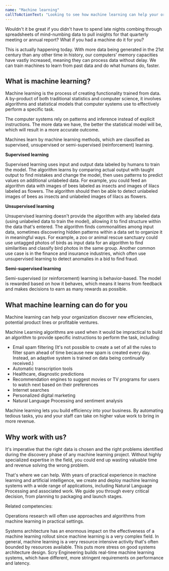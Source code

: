 ```yaml
---
name: "Machine learning"
callToActionText: "Looking to see how machine learning can help your organization unlock new efficiencies and product possibilities? We would be happy to talk about how machine learning could be utilized in your organization"
---
```


Wouldn't it be great if you didn't have to spend late nights combing through spreadsheets of mind-numbing data to pull insights for that quarterly meeting or annual report? What if you had a machine do it for you?

This is actually happening today. With more data being generated in the 21st century than any other time in history, our computers' memory capacities have vastly increased, meaning they can process data without delay. We can train machines to learn from past data and do what humans do, faster. 

## What is machine learning? 

Machine learning is the process of creating functionality trained from data. A by-product of both traditional statistics and computer science, it involves algorithms and statistical models that computer systems use to effectively perform a specific task. 

The computer systems rely on patterns and inference  instead of explicit instructions. The more data we have, the better the statistical model will be, which will result in a more accurate outcome.

Machines learn by machine learning methods, which are classified as supervised, unsupervised or semi-supervised (reinforcement) learning.

**Supervised learning**

Supervised learning uses input and output data labeled by humans to train the model. The algorithm learns by comparing actual output with taught output to find mistakes and change the model, then uses patterns to predict values on additional unlabeled data. For example, you could feed an algorithm data with images of bees labeled as insects and images of lilacs labeled as flowers. The algorithm should then be able to detect unlabeled images of bees as insects and  unlabeled images of lilacs as flowers.  


**Unsupervised learning**

Unsupervised learning doesn't provide the algorithm with any labeled data (using unlabeled data to train the model), allowing it to find structure within the data that's entered. The algorithm finds commonalities among input data, sometimes discovering hidden patterns within a data set to organize it in meaningful ways. For example, a zoo or animal rescue sanctuary could use untagged photos of birds as input data for an algorithm to find similarities and classify bird photos in the same group. Another common use case is in the finance and insurance industries, which often use unsupervised learning to detect anomalies in a bid to find fraud.

**Semi-supervised learning**

Semi-supervised (or reinforcement) learning is behavior-based. The model is rewarded based on how it behaves, which means it learns from feedback and makes decisions to earn as many rewards as possible. 



## What machine learning can do for you

Machine learning can help your organization discover new efficiencies, potential product lines or profitable ventures. 

Machine Learning algorithms are used when it would be impractical to build an algorithm to provide specific instructions to perform the task, including:

- Email spam filtering (It's not possible to create a set of all the rules to filter spam ahead of time because new spam is created every day. Instead, an adaptive system is trained on data being continually received.)
- Automatic transcription tools 
- Healthcare, diagnostic predictions
- Recommendation engines to suggest movies or TV programs for users to watch next based on their preferences 
- Internet searches 
- Personalized digital marketing 
- Natural Language Processing and sentiment analysis

Machine learning lets you build efficiency into your business. By automating tedious tasks, you and your staff can take on higher value work to bring in more revenue.



## Why work with us?

It's imperative that the right data is chosen and the right problems identified during the discovery phase of any machine learning project. Without highly specialized expertise in the field, you could end up wasting valuable time and revenue solving the wrong problem. 

That's where we can help. With years of practical experience in machine learning and artificial intelligence, we create and deploy machine learning systems with a wide range of applications, including Natural Language Processing and associated work. We guide you through every critical decision, from planning to packaging and launch stages. 





Related competencies: 

Operations research will often use approaches and algorithms from machine learning in practical settings. 

Systems architecture has an enormous impact on the effectiveness  of a machine learning rollout since machine learning is a very complex field. In general, machine learning is a very resource intensive activity that's often bounded by resources available. This puts more stress on good systems architecture design. Scry Engineering builds real-time machine learning systems, which have different, more stringent requirements on performance and latency. 









